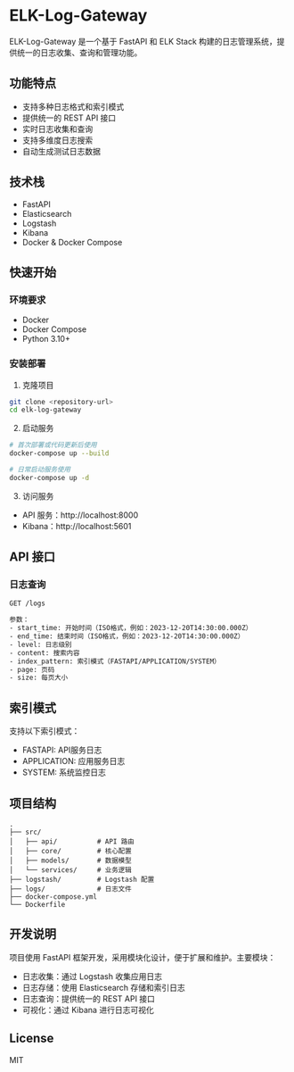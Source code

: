 # ELK-Log-Gateway

ELK-Log-Gateway 是一个基于 FastAPI 和 ELK Stack 构建的日志管理系统，提供统一的日志收集、查询和管理功能。

## 功能特点

- 支持多种日志格式和索引模式
- 提供统一的 REST API 接口
- 实时日志收集和查询
- 支持多维度日志搜索
- 自动生成测试日志数据

## 技术栈

- FastAPI
- Elasticsearch
- Logstash
- Kibana
- Docker & Docker Compose

## 快速开始

### 环境要求

- Docker
- Docker Compose
- Python 3.10+

### 安装部署

1. 克隆项目
```bash
git clone <repository-url>
cd elk-log-gateway
```

2. 启动服务
```bash
# 首次部署或代码更新后使用
docker-compose up --build

# 日常启动服务使用
docker-compose up -d
```

3. 访问服务
- API 服务：http://localhost:8000
- Kibana：http://localhost:5601

## API 接口

### 日志查询

```bash
GET /logs

参数：
- start_time: 开始时间（ISO格式，例如：2023-12-20T14:30:00.000Z）
- end_time: 结束时间（ISO格式，例如：2023-12-20T14:30:00.000Z）
- level: 日志级别
- content: 搜索内容
- index_pattern: 索引模式（FASTAPI/APPLICATION/SYSTEM）
- page: 页码
- size: 每页大小
```

## 索引模式

支持以下索引模式：
- FASTAPI: API服务日志
- APPLICATION: 应用服务日志
- SYSTEM: 系统监控日志

## 项目结构

```
.
├── src/
│   ├── api/          # API 路由
│   ├── core/         # 核心配置
│   ├── models/       # 数据模型
│   └── services/     # 业务逻辑
├── logstash/         # Logstash 配置
├── logs/             # 日志文件
├── docker-compose.yml
└── Dockerfile
```

## 开发说明

项目使用 FastAPI 框架开发，采用模块化设计，便于扩展和维护。主要模块：

- 日志收集：通过 Logstash 收集应用日志
- 日志存储：使用 Elasticsearch 存储和索引日志
- 日志查询：提供统一的 REST API 接口
- 可视化：通过 Kibana 进行日志可视化

## License

MIT
